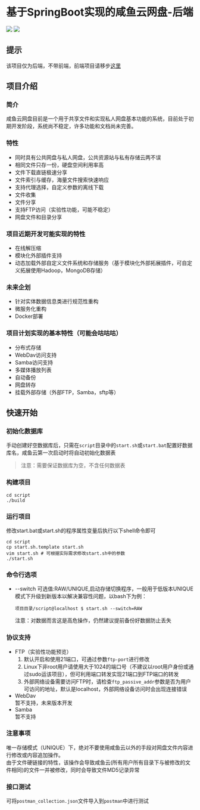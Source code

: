 # 基于SpringBoot实现的咸鱼云网盘-后端
![](https://img.shields.io/badge/SpringBoot-2.4-green.svg)
![](https://img.shields.io/badge/Java->=1.8-green.svg)

## 提示 
该项目仅为后端，不带前端，前端项目请移步[这里](https://gitee.com/xiaotao233/saltedfishcloud-frontend)

## 项目介绍
### 简介
咸鱼云网盘目前是一个用于共享文件和实现私人网盘基本功能的系统，目前处于初期开发阶段，系统尚不稳定，许多功能和文档尚未完善。  
### 特性  
- 同时具有公共网盘与私人网盘，公共资源站与私有存储云两不误
- 相同文件只存一份，硬盘空间利用率高
- 文件下载直链极速分享  
- 文件索引与缓存，海量文件搜索快速响应
- 支持代理选择，自定义参数的离线下载
- 文件收集
- 文件分享
- 支持FTP访问（实验性功能，可能不稳定）
- 网盘文件和目录分享

### 项目近期开发可能实现的特性  
- 在线解压缩
- 模块化外部插件支持
- 动态加载外部自定义文件系统和存储服务（基于模块化外部拓展插件，可自定义拓展使用Hadoop，MongoDB存储）

### 未来企划
- 针对实体数据信息类进行规范性重构
- 微服务化重构
- Docker部署

### 项目计划实现的基本特性（可能会咕咕咕）
- 分布式存储
- WebDav访问支持
- Samba访问支持
- 多媒体播放列表
- 自动备份
- 网盘转存
- 挂载外部存储（外部FTP，Samba，sftp等）

## 快速开始    

### 初始化数据库
手动创建好空数据库后，只需在`script`目录中的`start.sh`或`start.bat`配置好数据库名，咸鱼云第一次启动时将自动初始化数据表  
> 注意：需要保证数据库为空，不含任何数据表

### 构建项目
```shell
cd script
./build
```
### 运行项目
修改start.bat或start.sh的程序属性变量后执行以下shell命令即可
```shell
cd script
cp start.sh.template start.sh
vim start.sh # 可根据实际需求修改start.sh中的参数
./start.sh
```

### 命令行选项
- --switch 可选值:RAW/UNIQUE,启动存储切换程序，一般用于低版本UNIQUE模式下升级到新版本以解决兼容性问题，以bash下为例：
    ```shell script
    项目目录/script@localhost $ start.sh --switch=RAW
    ```
  注意：对数据而言这是高危操作，仍然建议提前备份好数据防止丢失

### 协议支持
- FTP（实验性功能预览）  
    1. 默认开启和使用21端口，可通过参数`ftp-port`进行修改  
    2. Linux下非root用户请使用大于1024的端口号（不建议以root用户身份或通过sudo运该项目），但可利用端口转发实现21端口到FTP端口的转发
    3. 外部网络设备需要访问FTP时，请检查`ftp_passive_addr`参数是否为用户可访问的地址，默认是localhost，外部网络设备访问时会出现连接错误
- WebDav  
    暂不支持，未来版本开发
- Samba  
    暂不支持

### 注意事项
唯一存储模式（UNIQUE）下，绝对不要使用咸鱼云以外的手段对网盘文件内容进行修改或内容追加操作。  
由于文件硬链接的特性，该操作会导致咸鱼云(所有用户所有目录下与被修改的文件相同)的文件一并被修改，同时会导致文件MD5记录异常

### 接口测试
可将`postman_collection.json`文件导入到`postman`中进行测试
